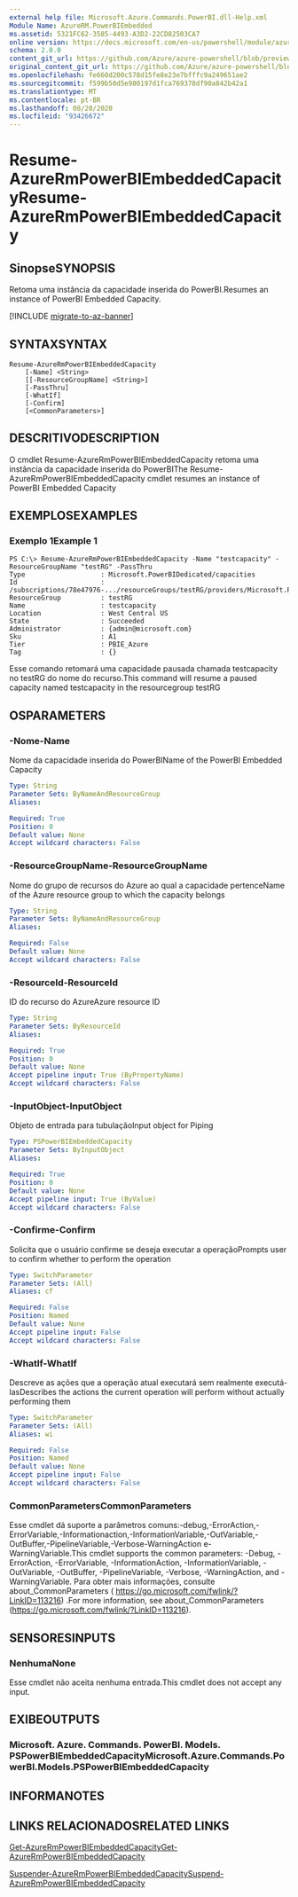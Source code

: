 ```yaml
---
external help file: Microsoft.Azure.Commands.PowerBI.dll-Help.xml
Module Name: AzureRM.PowerBIEmbedded
ms.assetid: 5321FC62-3585-4493-A3D2-22CD82503CA7
online version: https://docs.microsoft.com/en-us/powershell/module/azurerm.powerbiembedded/resume-azurermpowerbiembeddedcapacity
schema: 2.0.0
content_git_url: https://github.com/Azure/azure-powershell/blob/preview/src/ResourceManager/PowerBIEmbedded/Commands.PowerBI/help/Resume-AzureRmPowerBIEmbeddedCapacity.md
original_content_git_url: https://github.com/Azure/azure-powershell/blob/preview/src/ResourceManager/PowerBIEmbedded/Commands.PowerBI/help/Resume-AzureRmPowerBIEmbeddedCapacity.md
ms.openlocfilehash: fe660d200c578d15fe8e23e7bfffc9a249651ae2
ms.sourcegitcommit: f599b50d5e980197d1fca769378df90a842b42a1
ms.translationtype: MT
ms.contentlocale: pt-BR
ms.lasthandoff: 08/20/2020
ms.locfileid: "93426672"
---
```

# <span data-ttu-id="2bac2-101">Resume-AzureRmPowerBIEmbeddedCapacity</span><span class="sxs-lookup"><span data-stu-id="2bac2-101">Resume-AzureRmPowerBIEmbeddedCapacity</span></span>

## <span data-ttu-id="2bac2-102">Sinopse</span><span class="sxs-lookup"><span data-stu-id="2bac2-102">SYNOPSIS</span></span>
<span data-ttu-id="2bac2-103">Retoma uma instância da capacidade inserida do PowerBI.</span><span class="sxs-lookup"><span data-stu-id="2bac2-103">Resumes an instance of PowerBI Embedded Capacity.</span></span>

[!INCLUDE [migrate-to-az-banner](../../includes/migrate-to-az-banner.md)]

## <span data-ttu-id="2bac2-104">SYNTAX</span><span class="sxs-lookup"><span data-stu-id="2bac2-104">SYNTAX</span></span>

```
Resume-AzureRmPowerBIEmbeddedCapacity 
    [-Name] <String> 
    [[-ResourceGroupName] <String>] 
    [-PassThru] 
    [-WhatIf]
    [-Confirm] 
    [<CommonParameters>]
```

## <span data-ttu-id="2bac2-105">DESCRITIVO</span><span class="sxs-lookup"><span data-stu-id="2bac2-105">DESCRIPTION</span></span>
<span data-ttu-id="2bac2-106">O cmdlet Resume-AzureRmPowerBIEmbeddedCapacity retoma uma instância da capacidade inserida do PowerBI</span><span class="sxs-lookup"><span data-stu-id="2bac2-106">The Resume-AzureRmPowerBIEmbeddedCapacity cmdlet resumes an instance of PowerBI Embedded Capacity</span></span>

## <span data-ttu-id="2bac2-107">EXEMPLOS</span><span class="sxs-lookup"><span data-stu-id="2bac2-107">EXAMPLES</span></span>

### <span data-ttu-id="2bac2-108">Exemplo 1</span><span class="sxs-lookup"><span data-stu-id="2bac2-108">Example 1</span></span>
```
PS C:\> Resume-AzureRmPowerBIEmbeddedCapacity -Name "testcapacity" -ResourceGroupName "testRG" -PassThru
Type                   : Microsoft.PowerBIDedicated/capacities
Id                     : /subscriptions/78e47976-.../resourceGroups/testRG/providers/Microsoft.PowerBIDedicated/capacities/testcapacity
ResourceGroup          : testRG
Name                   : testcapacity
Location               : West Central US
State                  : Succeeded
Administrator          : {admin@microsoft.com}
Sku                    : A1
Tier                   : PBIE_Azure
Tag                    : {}
```

<span data-ttu-id="2bac2-109">Esse comando retomará uma capacidade pausada chamada testcapacity no testRG do nome do recurso.</span><span class="sxs-lookup"><span data-stu-id="2bac2-109">This command will resume a paused capacity named testcapacity in the resourcegroup testRG</span></span>

## <span data-ttu-id="2bac2-110">OS</span><span class="sxs-lookup"><span data-stu-id="2bac2-110">PARAMETERS</span></span>

### <span data-ttu-id="2bac2-111">-Nome</span><span class="sxs-lookup"><span data-stu-id="2bac2-111">-Name</span></span>
<span data-ttu-id="2bac2-112">Nome da capacidade inserida do PowerBI</span><span class="sxs-lookup"><span data-stu-id="2bac2-112">Name of the PowerBI Embedded Capacity</span></span>

```yaml
Type: String
Parameter Sets: ByNameAndResourceGroup
Aliases: 

Required: True
Position: 0
Default value: None
Accept wildcard characters: False
```

### <span data-ttu-id="2bac2-113">-ResourceGroupName</span><span class="sxs-lookup"><span data-stu-id="2bac2-113">-ResourceGroupName</span></span>
<span data-ttu-id="2bac2-114">Nome do grupo de recursos do Azure ao qual a capacidade pertence</span><span class="sxs-lookup"><span data-stu-id="2bac2-114">Name of the Azure resource group to which the capacity belongs</span></span>

```yaml
Type: String
Parameter Sets: ByNameAndResourceGroup
Aliases: 

Required: False
Default value: None
Accept wildcard characters: False
```

### <span data-ttu-id="2bac2-115">-ResourceId</span><span class="sxs-lookup"><span data-stu-id="2bac2-115">-ResourceId</span></span>
<span data-ttu-id="2bac2-116">ID do recurso do Azure</span><span class="sxs-lookup"><span data-stu-id="2bac2-116">Azure resource ID</span></span>

```yaml
Type: String
Parameter Sets: ByResourceId
Aliases: 

Required: True
Position: 0
Default value: None
Accept pipeline input: True (ByPropertyName)
Accept wildcard characters: False
```

### <span data-ttu-id="2bac2-117">-InputObject</span><span class="sxs-lookup"><span data-stu-id="2bac2-117">-InputObject</span></span>
<span data-ttu-id="2bac2-118">Objeto de entrada para tubulação</span><span class="sxs-lookup"><span data-stu-id="2bac2-118">Input object for Piping</span></span>

```yaml
Type: PSPowerBIEmbeddedCapacity
Parameter Sets: ByInputObject
Aliases: 

Required: True
Position: 0
Default value: None
Accept pipeline input: True (ByValue)
Accept wildcard characters: False
```

### <span data-ttu-id="2bac2-119">-Confirme</span><span class="sxs-lookup"><span data-stu-id="2bac2-119">-Confirm</span></span>
<span data-ttu-id="2bac2-120">Solicita que o usuário confirme se deseja executar a operação</span><span class="sxs-lookup"><span data-stu-id="2bac2-120">Prompts user to confirm whether to perform the operation</span></span>

```yaml
Type: SwitchParameter
Parameter Sets: (All)
Aliases: cf

Required: False
Position: Named
Default value: None
Accept pipeline input: False
Accept wildcard characters: False
```

### <span data-ttu-id="2bac2-121">-WhatIf</span><span class="sxs-lookup"><span data-stu-id="2bac2-121">-WhatIf</span></span>
<span data-ttu-id="2bac2-122">Descreve as ações que a operação atual executará sem realmente executá-las</span><span class="sxs-lookup"><span data-stu-id="2bac2-122">Describes the actions the current operation will perform without actually performing them</span></span>

```yaml
Type: SwitchParameter
Parameter Sets: (All)
Aliases: wi

Required: False
Position: Named
Default value: None
Accept pipeline input: False
Accept wildcard characters: False
```

### <span data-ttu-id="2bac2-123">CommonParameters</span><span class="sxs-lookup"><span data-stu-id="2bac2-123">CommonParameters</span></span>
<span data-ttu-id="2bac2-124">Esse cmdlet dá suporte a parâmetros comuns:-debug,-ErrorAction,-ErrorVariable,-Informationaction,-InformationVariable,-OutVariable,-OutBuffer,-PipelineVariable,-Verbose-WarningAction e-WarningVariable.</span><span class="sxs-lookup"><span data-stu-id="2bac2-124">This cmdlet supports the common parameters: -Debug, -ErrorAction, -ErrorVariable, -InformationAction, -InformationVariable, -OutVariable, -OutBuffer, -PipelineVariable, -Verbose, -WarningAction, and -WarningVariable.</span></span> <span data-ttu-id="2bac2-125">Para obter mais informações, consulte about_CommonParameters ( https://go.microsoft.com/fwlink/?LinkID=113216) .</span><span class="sxs-lookup"><span data-stu-id="2bac2-125">For more information, see about_CommonParameters (https://go.microsoft.com/fwlink/?LinkID=113216).</span></span>

## <span data-ttu-id="2bac2-126">SENSORES</span><span class="sxs-lookup"><span data-stu-id="2bac2-126">INPUTS</span></span>

### <span data-ttu-id="2bac2-127">Nenhuma</span><span class="sxs-lookup"><span data-stu-id="2bac2-127">None</span></span>
<span data-ttu-id="2bac2-128">Esse cmdlet não aceita nenhuma entrada.</span><span class="sxs-lookup"><span data-stu-id="2bac2-128">This cmdlet does not accept any input.</span></span>

## <span data-ttu-id="2bac2-129">EXIBE</span><span class="sxs-lookup"><span data-stu-id="2bac2-129">OUTPUTS</span></span>

### <span data-ttu-id="2bac2-130">Microsoft. Azure. Commands. PowerBI. Models. PSPowerBIEmbeddedCapacity</span><span class="sxs-lookup"><span data-stu-id="2bac2-130">Microsoft.Azure.Commands.PowerBI.Models.PSPowerBIEmbeddedCapacity</span></span>

## <span data-ttu-id="2bac2-131">INFORMA</span><span class="sxs-lookup"><span data-stu-id="2bac2-131">NOTES</span></span>

## <span data-ttu-id="2bac2-132">LINKS RELACIONADOS</span><span class="sxs-lookup"><span data-stu-id="2bac2-132">RELATED LINKS</span></span>

[<span data-ttu-id="2bac2-133">Get-AzureRmPowerBIEmbeddedCapacity</span><span class="sxs-lookup"><span data-stu-id="2bac2-133">Get-AzureRmPowerBIEmbeddedCapacity</span></span>](./Get-AzureRmPowerBIEmbeddedCapacity.md)

[<span data-ttu-id="2bac2-134">Suspender-AzureRmPowerBIEmbeddedCapacity</span><span class="sxs-lookup"><span data-stu-id="2bac2-134">Suspend-AzureRmPowerBIEmbeddedCapacity</span></span>](./Suspend-AzureRmPowerBIEmbeddedCapacity.md)
